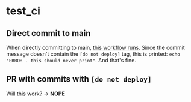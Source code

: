 # test_ci

## Direct commit to main
When directly committing to main, [this workflow runs](https://app.circleci.com/pipelines/github/Dexterp37/test_ci/4/workflows/9bcccccd-cddb-405f-af6f-954b892a0540/jobs/9). Since the commit message doesn't contain the `[do not deploy]` tag, this is printed: `echo "ERROR - this should never print"`. And that's fine.

## PR with commits with `[do not deploy]`
Will this work? -> **NOPE**
